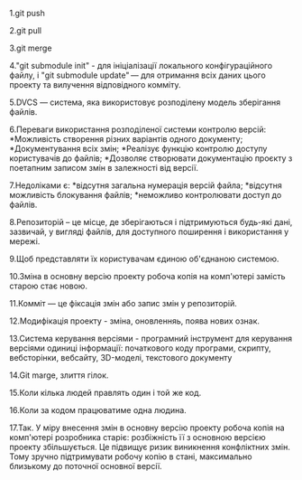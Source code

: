 1.git push

2.git pull

3.git merge

4."git submodule init" - для ініціалізації локального конфігураційного файлу, і "git submodule update" — для отримання всіх даних цього проекту та вилучення відповідного комміту.

5.DVCS — система, яка використовує розподілену модель зберігання файлів.

6.Переваги використання розподіленої системи контролю версій: *Можливість створення різних варіантів одного документу; *Документування всіх змін; *Реалізує функцію контролю доступу користувачів до файлів; *Дозволяє створювати документацію проєкту з поетапним записом змін в залежності від версії.

7.Недоліками є: *відсутня загальна нумерація версій файла; *відсутня можливість блокування файлів; *неможливо контролювати доступ до файлів.

8.Репозиторій – це місце, де зберігаються і підтримуються будь-які дані, зазвичай, у вигляді файлів, для доступного поширення і використання у мережі.

9.Щоб представляти їх користувачам єдиною об'єднаною системою.

10.Зміна в основну версію проекту робоча копія на комп'ютері замість старою стає новою.

11.Комміт — це фіксація змін або запис змін у репозиторій.

12.Модифікація проекту - зміна, оновленняь, поява нових ознак.

13.Система керування версіями - програмний інструмент для керування версіями одиниці інформації: початкового коду програми, скрипту, вебсторінки, вебсайту, 3D-моделі, текстового документу

14.Git marge, злиття гілок.

15.Коли кілька людей правлять один і той же код.

16.Коли за кодом працюватиме одна людина.

17.Так. У міру внесення змін в основну версію проекту робоча копія на комп'ютері розробника старіє: розбіжність її з основною версією проекту збільшується. Це підвищує ризик виникнення конфліктних змін. Тому зручно підтримувати робочу копію в стані, максимально близькому до поточної основної версії.
